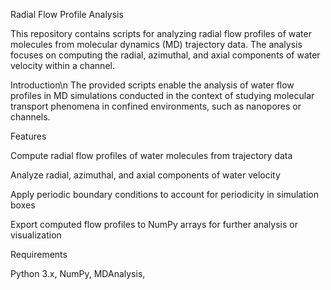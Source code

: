 Radial Flow Profile Analysis

This repository contains scripts for analyzing radial flow profiles of water molecules from molecular dynamics (MD) trajectory data. The analysis focuses on computing the radial, azimuthal, and axial components of water velocity within a channel.

Introduction\n
The provided scripts enable the analysis of water flow profiles in MD simulations conducted in the context of studying molecular transport phenomena in confined environments, such as nanopores or channels.

Features

Compute radial flow profiles of water molecules from trajectory data

Analyze radial, azimuthal, and axial components of water velocity

Apply periodic boundary conditions to account for periodicity in simulation boxes

Export computed flow profiles to NumPy arrays for further analysis or visualization

Requirements

Python 3.x,
NumPy,
MDAnalysis,
